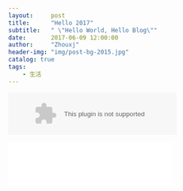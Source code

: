 ```yaml
---
layout:     post
title:      "Hello 2017"
subtitle:   " \"Hello World, Hello Blog\""
date:       2017-06-09 12:00:00
author:     "Zhouxj"
header-img: "img/post-bg-2015.jpg"
catalog: true
tags:
    - 生活
---
```


<embed src="//music.163.com/style/swf/widget.swf?sid=28188171&type=2&auto=1&width=320&height=66" width="340" height="86"  allowNetworking="all"></embed>

<iframe frameborder="no" border="0" marginwidth="0" marginheight="0" width=330 height=86 src="//music.163.com/outchain/player?type=2&id=28188171&auto=1&height=66"></iframe>